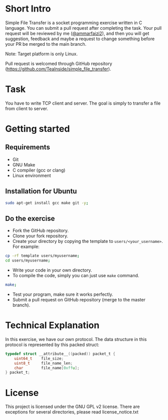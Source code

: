 
# Short Intro
Simple File Transfer is a socket programming exercise written in C language.
You can submit a pull request after completing the task. Your pull request
will be reviewed by me ([@ammarfaizi2](https://github.com/ammarfaizi2)), and
then you will get suggestion, feedback and maybe a request to change something
before your PR be merged to the main branch.

Note: Target platform is only Linux.

Pull request is welcomed through GitHub repository (https://github.com/TeaInside/simple_file_transfer).


# Task
You have to write TCP client and server. The goal is simply to transfer a
file from client to server.


# Getting started
## Requirements
- Git
- GNU Make
- C compiler (gcc or clang)
- Linux environment

## Installation for Ubuntu
```sh
sudo apt-get install gcc make git -y;
```
## Do the exercise
- Fork the GitHub repository.
- Clone your fork repository.
- Create your directory by copying the template to `users/<your_username>`.
For example:
```sh
cp -rf template users/myusername;
cd users/myusername;
```
- Write your code in your own directory.
- To compile the code, simply you can just use `make` command.
```sh
make;
```
- Test your program, make sure it works perfectly.
- Submit a pull request on GitHub repository (merge to the master branch).


# Technical Explanation
In this exercise, we have our own protocol. The data structure in this protocol is represented by this packed struct:
```c
typedef struct __attribute__((packed)) packet_t {
	uint64_t	file_size;
	uint8_t		file_name_len;
	char		file_name[0xffu];
} packet_t;
```


# License
This project is licensed under the GNU GPL v2 license. There are exceptions for
several directories, please read license_notice.txt
